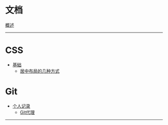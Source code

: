 # 文档

[概述](README.md)

---

# CSS

- [基础]()
  - [居中布局的几种方式](./CSS/居中布局.md)

# Git

- [个人记录]()
  - [Git代理](./Git/git代理.md)

---
